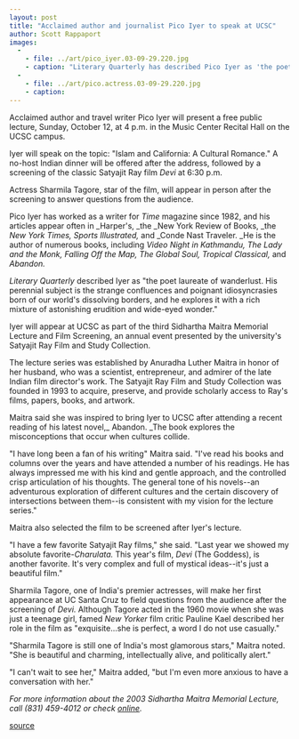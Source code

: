 ```yaml
---
layout: post
title: "Acclaimed author and journalist Pico Iyer to speak at UCSC"
author: Scott Rappaport
images:
  -
    - file: ../art/pico_iyer.03-09-29.220.jpg
    - caption: "Literary Quarterly has described Pico Iyer as 'the poet laureate of wanderlust.' Iyer's lecture will be followed by a viewing of Devi, and an appearance by the film's star, Sharmila Tagore, below."
  -
    - file: ../art/pico.actress.03-09-29.220.jpg
    - caption: 
---
```


Acclaimed author and travel writer Pico Iyer will present a free public lecture, Sunday, October 12, at 4 p.m. in the Music Center Recital Hall on the UCSC campus.   

Iyer will speak on the topic: "Islam and California: A Cultural Romance." A no-host Indian dinner will be offered after the address, followed by a screening of the classic Satyajit Ray film _Devi_ at 6:30 p.m.

Actress Sharmila Tagore, star of the film, will appear in person after the screening to answer questions from the audience.  

Pico Iyer has worked as a writer for _Time_ magazine since 1982, and his articles appear often in _Harper's, _the _New York Review of Books, _the _New York Times, Sports Illustrated,_ and _Conde Nast Traveler. _He is the author of numerous books, including _Video Night in Kathmandu, The Lady and the Monk, Falling Off the Map, The Global Soul, Tropical Classical,_ and _Abandon._   

_Literary Quarterly_ described Iyer as "the poet laureate of wanderlust. His perennial subject is the strange confluences and poignant idiosyncrasies born of our world's dissolving borders, and he explores it with a rich mixture of astonishing erudition and wide-eyed wonder."

Iyer will appear at UCSC as part of the third Sidhartha Maitra Memorial Lecture and Film Screening, an annual event presented by the university's Satyajit Ray Film and Study Collection.

The lecture series was established by Anuradha Luther Maitra in honor of her husband, who was a scientist, entrepreneur, and admirer of the late Indian film director's work. The Satyajit Ray Film and Study Collection was founded in 1993 to acquire, preserve, and provide scholarly access to Ray's films, papers, books, and artwork.  

Maitra said she was inspired to bring Iyer to UCSC after attending a recent reading of his latest novel,_ Abandon. _The book explores the misconceptions that occur when cultures collide.  

"I have long been a fan of his writing" Maitra said. "I've read his books and columns over the years and have attended a number of his readings. He has always impressed me with his kind and gentle approach, and the controlled crisp articulation of his thoughts. The general tone of his novels--an adventurous exploration of different cultures and the certain discovery of intersections between them--is consistent with my vision for the lecture series."

Maitra also selected the film to be screened after Iyer's lecture.  

"I have a few favorite Satyajit Ray films," she said. "Last year we showed my absolute favorite-_Charulata._ This year's film, _Devi_ (The Goddess), is another favorite. It's very complex and full of mystical ideas--it's just a beautiful film."  

Sharmila Tagore, one of India's premier actresses, will make her first appearance at UC Santa Cruz to field questions from the audience after the screening of _Devi._ Although Tagore acted in the 1960 movie when she was just a teenage girl, famed _New Yorker_ film critic Pauline Kael described her role in the film as "exquisite...she is perfect, a word I do not use casually."   

"Sharmila Tagore is still one of India's most glamorous stars," Maitra noted. "She is beautiful and charming, intellectually alive, and politically alert."   

"I can't wait to see her," Maitra added, "but I'm even more anxious to have a conversation with her."  
  
_For more information about the 2003 Sidhartha Maitra Memorial Lecture, call (831) 459-4012 or check [online][1]._

[1]: http://satyajitray.ucsc.edu

[source](http://www1.ucsc.edu/currents/03-04/09-29/iyer.html "Permalink to iyer")
